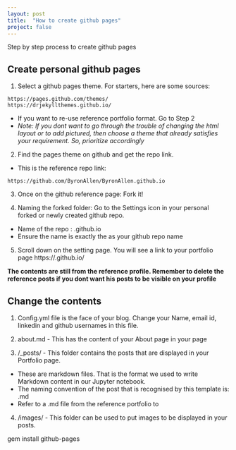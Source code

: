 ```yaml
---
layout: post
title:  "How to create github pages"
project: false
---
```


Step by step process to create github pages

## Create personal github pages
1. Select a github pages theme. For starters, here are some sources:
```
https://pages.github.com/themes/
https://drjekyllthemes.github.io/
```
- If you want to re-use reference portfolio format. Go to Step 2
-  *Note: If you dont want to go through the trouble of changing the html layout or to add pictured, then choose a theme that already satisfies your requirement. So, prioritize accordingly*

2. Find the pages theme on github and get the repo link. 
- This is the reference repo link:
```
https://github.com/ByronAllen/ByronAllen.github.io
```

3. Once on the github reference page: Fork it!

4. Naming the forked folder: Go to the Settings icon in your personal forked or newly created github repo.
- Name of the repo : <yourgithubname>.github.io
- Ensure the name is exactly the as your github repo name

5. Scroll down on the setting page. You will see a link to your portfolio page https://<yourgithubname>.github.io/

**The contents are still from the reference profile. Remember to delete the reference posts if you dont want his posts to be visible on your profile**

## Change the contents
1. Config.yml file is the face of your blog. Change your Name, email id, linkedin and github usernames in this file.

2. about.md - This has the content of your About page in your page

3. /_posts/ - This folder contains the posts that are displayed in your Portfolio page.

- These are markdown files. That is the format we used to write Markdown content in our Jupyter notebook.
- The naming convention of the post that is recognised by this template is:  <YYYY-MM-DD-name-of-post>.md
- Refer to a .md file from the reference portfolio to 

4. /images/ - This folder can be used to put images to be displayed in your posts.

gem install github-pages


